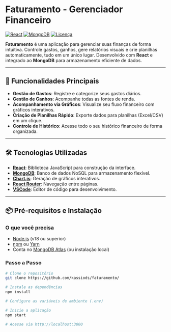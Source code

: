 # Faturamento - Gerenciador Financeiro

[![React](https://img.shields.io/badge/React-18.2.0-blue)](https://reactjs.org/)
[![MongoDB](https://img.shields.io/badge/MongoDB-6.0-green)](https://www.mongodb.com/)
[![Licença](https://img.shields.io/badge/licença-MIT-green.svg)](https://opensource.org/licenses/MIT)

**Faturamento** é uma aplicação para gerenciar suas finanças de forma intuitiva. Controle gastos, ganhos, gere relatórios visuais e crie planilhas automaticamente, tudo em um único lugar. Desenvolvido com **React** e integrado ao **MongoDB** para armazenamento eficiente de dados.

---

## 🚀 Funcionalidades Principais

- **Gestão de Gastos**: Registre e categorize seus gastos diários.
- **Gestão de Ganhos**: Acompanhe todas as fontes de renda.
- **Acompanhamento via Gráficos**: Visualize seu fluxo financeiro com gráficos interativos.
- **Criação de Planilhas Rápido**: Exporte dados para planilhas (Excel/CSV) em um clique.
- **Controle de Histórico**: Acesse todo o seu histórico financeiro de forma organizada.

---

## 🛠️ Tecnologias Utilizadas

- **[React](https://reactjs.org/)**: Biblioteca JavaScript para construção da interface.
- **[MongoDB](https://www.mongodb.com/)**: Banco de dados NoSQL para armazenamento flexível.
- **[Chart.js](https://www.chartjs.org/)**: Geração de gráficos interativos.
- **[React Router](https://reactrouter.com/)**: Navegação entre páginas.
- **[VSCode](https://code.visualstudio.com/)**: Editor de código para desenvolvimento.

---

## 📦 Pré-requisitos e Instalação

### O que você precisa
- [Node.js](https://nodejs.org/) (v18 ou superior)
- [npm](https://www.npmjs.com/) ou [Yarn](https://yarnpkg.com/)
- Conta no [MongoDB Atlas](https://www.mongodb.com/atlas) (ou instalação local)

### Passo a Passo
```bash
# Clone o repositório
git clone https://github.com/kassiods/faturamento/

# Instale as dependências
npm install

# Configure as variáveis de ambiente (.env)

# Inicie a aplicação
npm start

# Acesse via http://localhost:3000
